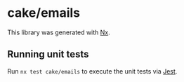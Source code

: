 # cake/emails

This library was generated with [Nx](https://nx.dev).

## Running unit tests

Run `nx test cake/emails` to execute the unit tests via [Jest](https://jestjs.io).
